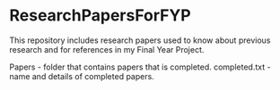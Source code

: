 # ResearchPapersForFYP
This repository includes research papers used to know about previous research and for references in my Final Year Project.

Papers - folder that contains papers that is completed.
completed.txt - name and details of completed papers.
